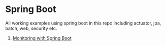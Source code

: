 # Spring Boot
All working examples using spring boot in this repo including actuator, jpa, batch, web, security etc.

1. [Monitoring with Spring Boot](https://github.com/prateeja/spring-boot/tree/master/monitoring "Monitoring using Spring Boot")
